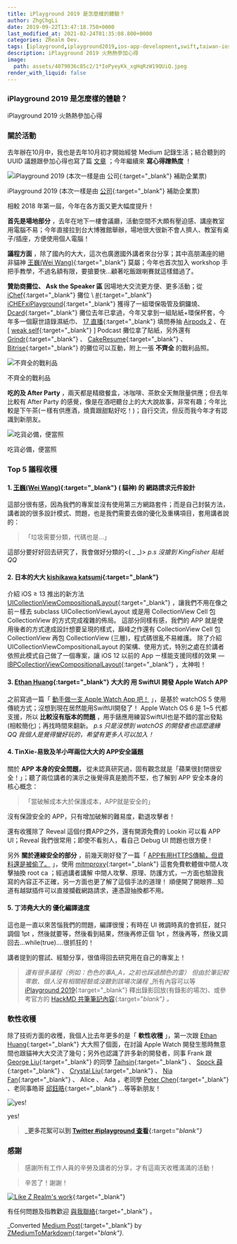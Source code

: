 ```yaml
---
title: iPlayground 2019 是怎麼樣的體驗？
author: ZhgChgLi
date: 2019-09-22T13:47:18.750+0000
last_modified_at: 2021-02-24T01:35:08.800+0000
categories: ZRealm Dev.
tags: [iplayground,iplayground2019,ios-app-development,swift,taiwan-ios-conference]
description: iPlayground 2019 火熱熱參加心得
image:
  path: assets/4079036c85c2/1*IoPyeyKk_xgHqRzW19QUiQ.jpeg
render_with_liquid: false
---
```


### iPlayground 2019 是怎麼樣的體驗？

iPlayground 2019 火熱熱參加心得
### 關於活動

去年辦在10月中，我也是去年10月初才開始經營 Medium 記錄生活；結合聽到的 UUID 議題跟參加心得也寫了篇 [文章](../a4bc3bce7513/) ；今年繼續來 **寫心得蹭熱度** ！


![iPlayground 2019 \(本次一樣是由 [公司](https://www.cakeresume.com/companies/addcn?locale=zh-TW){:target="_blank"} 補助企業票\)](/assets/4079036c85c2/1*IoPyeyKk_xgHqRzW19QUiQ.jpeg)

iPlayground 2019 \(本次一樣是由 [公司](https://www.cakeresume.com/companies/addcn?locale=zh-TW){:target="_blank"} 補助企業票\)

相較 2018 年第一屆，今年在各方面又更大幅度提升！

**首先是場地部分** ，去年在地下一樓會議廳，活動空間不大頗有壓迫感、講座教室用電腦不易；今年直接拉到台大博雅館舉辦，場地很大很新不會人擠人、教室有桌子/插座，方便使用個人電腦！

**議程方面** ，除了國內的大大，這次也廣邀國外講者來台分享；其中高朋滿座的絕非貓神 [王巍\(Wei Wang\)](https://medium.com/u/52b3ba2db3a){:target="_blank"} 莫屬；今年也首次加入 workshop 手把手教學，不過名額有限，要搶要快…顧著吃飯跟喇賽就這樣錯過了。

**贊助商攤位、 Ask the Speaker 區** 因場地大交流更方便、更多活動；從 [iChef](https://www.ichefpos.com/zh-tw){:target="_blank"} 攤位 \ [#](https://www.facebook.com/hashtag/ichefxiplayground?source=feed_text&epa=HASHTAG&__xts__%5B0%5D=68.ARAlb4Af_SMM2oWX2M2YI4IDlCbBFp6p-4K1xJC-ywTj7fb1i6EztwESLyMgpJmt86RzJNT1M5CYYaN86LkbHS6JKHUQ2QImFxzem3_8f49wdHBCxV98vW6dy24-XafX22JYEQh8vkdWb-R9vJbKDDjsfMVZ7ONdkks0uIgls9gJVBz66l6p0ytXiq1XpvcCiTHUU5jirEletQZ4wDayw_He9-tmz57NfMKc4QYgdaYFhXWmNNxkkAz3JdVcZlLqaURBNQ&__tn__=%2ANK-R){:target="_blank"}  [iCHEFxiPlayground](https://www.facebook.com/hashtag/ichefxiplayground?source=feed_text&epa=HASHTAG&__xts__%5B0%5D=68.ARAlb4Af_SMM2oWX2M2YI4IDlCbBFp6p-4K1xJC-ywTj7fb1i6EztwESLyMgpJmt86RzJNT1M5CYYaN86LkbHS6JKHUQ2QImFxzem3_8f49wdHBCxV98vW6dy24-XafX22JYEQh8vkdWb-R9vJbKDDjsfMVZ7ONdkks0uIgls9gJVBz66l6p0ytXiq1XpvcCiTHUU5jirEletQZ4wDayw_He9-tmz57NfMKc4QYgdaYFhXWmNNxkkAz3JdVcZlLqaURBNQ&__tn__=%2ANK-R){:target="_blank"} 獲得了一組環保吸管及銅鑼燒、 [Dcard](https://www.dcard.tw/){:target="_blank"} 攤位去年已拿過，今年又拿到一組貼紙\+環保杯套，今年多一個厭世語錄濕紙巾、 [17 直播](https://17.live/){:target="_blank"} 填問券抽 [Airpods 2](../33afa0ae557d/) 、在 \[ [weak self](https://weakself.dev/){:target="_blank"} \] Podcast 攤位拿了貼紙，另外還有 [Grindr](https://www.grindr.com/){:target="_blank"} 、 [CakeResume](https://www.cakeresume.com/zh-TW){:target="_blank"} 、 [Bitrise](https://www.bitrise.io/){:target="_blank"} 的攤位可以互動，附上一張 **不齊全** 的戰利品照。


![不齊全的戰利品](/assets/4079036c85c2/1*m0RCPg88ksZQhn4TXKITDA.jpeg)

不齊全的戰利品

**吃的及 After Party** ，兩天都是精緻餐盒，冰咖啡、茶飲全天無限量供應；但去年比較有 After Party 的感覺，像是在酒吧聽台上的大大說故事，非常有趣；今年比較是下午茶\(ㄧ樣有供應酒，燒賣跟甜點好吃！\)；自行交流，但反而我今年才有認識到新朋友。


![吃貨必備，便當照](/assets/4079036c85c2/1*WEvsUtrVJ4OYoKgC9VDvnw.jpeg)

吃貨必備，便當照
### Top 5 議程收穫
#### **1\. [王巍\(Wei Wang\)](https://medium.com/u/52b3ba2db3a){:target="_blank"} \( 貓神\) 的 網路請求元件設計**

這部分很有感，因為我們的專案並沒有使用第三方網路套件；而是自己封裝方法，講者說的很多設計模式、問題，也是我們需要去做的優化及重構項目，套用講者說的：


> 「垃圾需要分類，代碼也是…」 




這部分要好好回去研究了，我會做好分類的&lt;\( \_ \_\)&gt;
_p\.s 沒搶到 KingFisher 貼紙 QQ_
#### 2\. **日本的大大 [kishikawa katsumi](https://twitter.com/k_katsumi){:target="_blank"}**

介紹 iOS ≥ 13 推出的新方法 [UICollectionViewCompositionalLayout](https://developer.apple.com/documentation/uikit/uicollectionviewcompositionallayout){:target="_blank"} ，讓我們不用在像之前ㄧ樣去 subclass UICollectionViewLayout 或是用 CollectionView Cell 包 CollectionView 的方式完成複雜的佈局。
這部分同樣有感，我們的 APP 就是使用後者的方式達成設計想要呈現的樣式，巔峰之作還有 CollectionView Cell 包 CollectionView 再包 CollectionView \(三層\)，程式碼很亂不易維護。
除了介紹 UICollectionViewCompositionalLayout 的架構、使用方式，特別之處在於講者依照此模式自己做了一個專案，讓 iOS 12 以前的 App ㄧ樣能支援同樣的效果 — [IBPCollectionViewCompositionalLayout](https://github.com/kishikawakatsumi/IBPCollectionViewCompositionalLayout){:target="_blank"} ，太神啦！
#### 3\. [Ethan Huang](https://medium.com/u/e13f6afcf9b9){:target="_blank"} 大大的 用 SwiftUI 開發 Apple Watch APP

之前寫過一篇「 [動手做一支 Apple Watch App 吧！](../e85d77b05061/) 」，是基於 watchOS 5 使用傳統方式；沒想到現在居然能用SwiftUI開發了！
Apple Watch OS 6 是 1~5 代都支援，所以 **比較沒有版本的問題** ，用手錶應用練習SwiftUI也是不錯的當出發點\(相較簡化\)；再找時間來翻新。
_p\.s 只是沒想到 watchOS 的開發者也這麼邊緣QQ 我個人是覺得蠻好玩的，希望有更多人可以加入！_
#### 4\. TinXie\-易致及羊小咩兩位大大的 APP安全議題

關於 **APP 本身的安全問題，** 從未認真研究過，固有觀念就是「蘋果很封閉很安全！」；聽了兩位講者的演示之後覺得真是脆而不堅，也了解到 APP 安全本身的核心概念：


> 「當破解成本大於保護成本，APP就是安全的」 




沒有保證安全的 APP，只有增加破解的難易度，勸退攻擊者！

還有收獲除了 Reveal 這個付費APP之外，還有開源免費的 Lookin 可以看 APP UI；Reveal 我們很常用；即使不看別人，看自己 Debug UI 問題也很方便！

另外 **關於連線安全的部分** ，前幾天剛好發了一篇「 [APP有用HTTPS傳輸，但資料還是被偷了。](../46410aaada00/) 」，使用 [mitmproxy](https://mitmproxy.org/){:target="_blank"} 這套免費軟體做中間人攻擊抽換 root ca ；經過講者講解 中間人攻擊、原理、防護方式，一方面也驗證我寫的內容正不正確，另一方面也更了解了這個手法的道理！
順便開了開眼界…知道有越獄插件可以直接攔截網路請求，連憑證抽換都不用。
#### 5\. 丁沛堯大大的 優化編譯速度

這也是一直以來苦惱我們的問題，編譯很慢；有時在 UI 微調時真的會抓狂，就只調個 1pt ，然後就要等，然後看到結果，然後再修正個 1pt ，然後再等，然後又調回去…while\(true\)…\.很抓狂的！

講者提到的嘗試、經驗分享，很值得回去研究用在自己的專案上！
> _還有很多議程（例如：色色的事A\_A，之前也踩過顏色的雷）_ 
_但由於筆記較零散、個人沒有相關經驗或沒聽到該場次議程_ 
_所有內容可以等 [iPlayground 2019](https://iplayground.io/2019/){:target="_blank"} 釋出錄影回放\(有錄影的場次\)、或參考官方的 [HackMD 共筆筆記內容](https://hackmd.io/@iPlayground){:target="_blank"} 。_ 


### 軟性收穫

除了技術方面的收穫，我個人比去年更多的是「 **軟性收穫** 」，第一次跟 [Ethan Huang](https://medium.com/u/e13f6afcf9b9){:target="_blank"} 大大照了個面，在討論 Apple Watch 開發生態時無意間也跟貓神大大交流了幾句；另外也認識了許多新的開發者，同事 Frank 跟 [George Liu](https://medium.com/u/72361fccaa43){:target="_blank"} 的同學 [Taihsin](https://twitter.com/taihsin_l){:target="_blank"} 、 [Spock 薛](https://medium.com/u/e55ade4a40a3){:target="_blank"} 、 [Crystal Liu](https://medium.com/u/2b9530ad5d14){:target="_blank"} 、 [Nia Fan](https://medium.com/u/8fdb2b5b6672){:target="_blank"} 、 Alice 、 Ada ，老同學 [Peter Chen](https://medium.com/u/d3a2b0073ab2){:target="_blank"} 、老同事皓哥 [邱鈺晧](https://medium.com/u/bee7081e8048){:target="_blank"} …等等新朋友！


![yes\!](/assets/4079036c85c2/1*UGxUbKGKsZhO5s0QOrjgkg.jpeg)

yes\!
> **_更多花絮可以到 [Twitter \#iplayground 查看](https://twitter.com/hashtag/iplayground){:target="_blank"}_** 


### 感謝


> 感謝所有工作人員的辛勞及講者的分享，才有這兩天收穫滿滿的活動！ 





> 辛苦了！謝謝！ 





[![Like Z Realm's work](https://button.like.co/images/og/likebutton.png "Like Z Realm's work")](https://button.like.co/zhgchgli){:target="_blank"}


有任何問題及指教歡迎 [與我聯絡](https://www.zhgchg.li/contact){:target="_blank"} 。



_Converted [Medium Post](https://medium.com/zrealm-ios-dev/iplayground-2019-%E6%98%AF%E6%80%8E%E9%BA%BC%E6%A8%A3%E7%9A%84%E9%AB%94%E9%A9%97-4079036c85c2){:target="_blank"} by [ZMediumToMarkdown](https://github.com/ZhgChgLi/ZMediumToMarkdown){:target="_blank"}._
